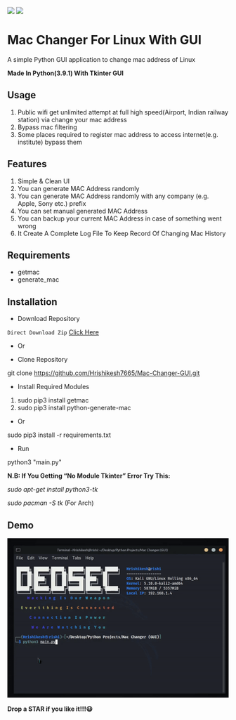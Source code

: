 [![](https://ForTheBadge.com/images/badges/made-with-python.svg)](https://www.python.org/)
[![](https://img.shields.io/badge/Supported%20OS-Linux-green.svg)](https://www.linux.org/pages/download/)


# Mac Changer For Linux With GUI
A simple Python GUI application to change mac address of Linux

**Made In Python(3.9.1) With Tkinter GUI**

## Usage

1. Public wifi get unlimited attempt at full high speed(Airport, Indian railway station) via change your mac address
2. Bypass mac filtering
3. Some places required to register mac address to access internet(e.g. institute) bypass them


## Features 

1. Simple & Clean UI
2. You can generate MAC Address randomly
3. You can generate MAC Address randomly with any company (e.g. Apple, Sony etc.) prefix
4. You can set manual generated MAC Address
5. You can backup your current MAC Address in case of something went wrong
6. It Create A Complete Log File To Keep Record Of Changing Mac History


## Requirements

- getmac
- generate_mac


## Installation

- Download Repository

`Direct Download Zip` [Click Here](https://github.com/Hrishikesh7665/Mac-Changer-GUI/archive/main.zip)

- Or

- Clone Repository

git clone https://github.com/Hrishikesh7665/Mac-Changer-GUI.git

- Install Required Modules

1. sudo pip3 install getmac
2. sudo pip3 install python-generate-mac

- Or

sudo pip3 install -r requirements.txt

- Run

python3 "main.py"


**N.B: If You Getting “No Module Tkinter” Error Try This:**

*sudo apt-get install python3-tk*

*sudo pacman -S tk* (For Arch)

## Demo

![](Demo/demo.gif)


**Drop a STAR if you like it!!!😃**
